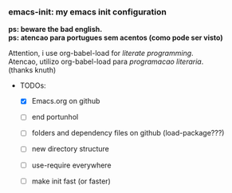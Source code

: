 ### emacs-init: my emacs init configuration

**ps: beware the bad english.**   
**ps: atencao para portugues sem acentos (como pode ser visto)**  

Attention, i use org-babel-load for *literate programming*.    
Atencao, utilizo org-babel-load para *programacao literaria*.   
(thanks knuth)

* TODOs:  
  - [x] Emacs.org on github  
  - [ ] end portunhol   
  - [ ] folders and dependency files on github (load-package???)
  - [ ] new directory structure   
  - [ ] use-require everywhere
  - [ ] make init fast (or faster)  
  
  
